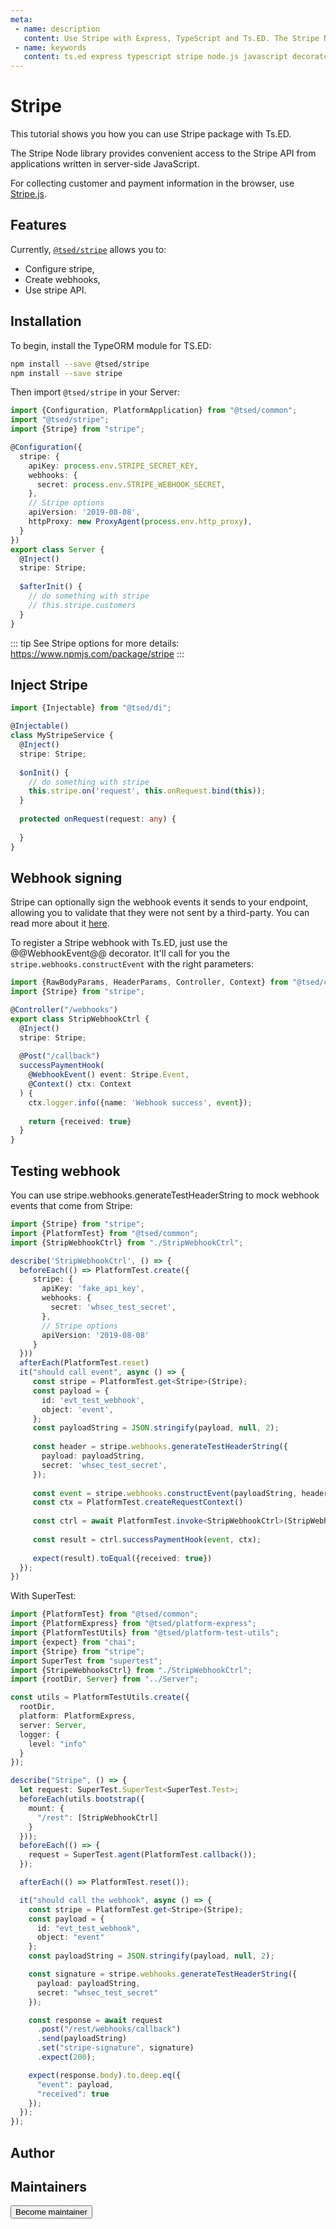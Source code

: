 ```yaml
---
meta:
 - name: description
   content: Use Stripe with Express, TypeScript and Ts.ED. The Stripe Node library provides convenient access to the Stripe API from applications written in server-side JavaScript.
 - name: keywords
   content: ts.ed express typescript stripe node.js javascript decorators
---
```

# Stripe 

<Banner src="/stripe.svg" height="200" href="https://stripe.com/docs/js"></Banner>

This tutorial shows you how you can use Stripe package with Ts.ED. 

The Stripe Node library provides convenient access to the Stripe API from applications written in server-side JavaScript.

For collecting customer and payment information in the browser, use [Stripe.js](https://stripe.com/docs/stripe.js).

## Features

Currently, [`@tsed/stripe`](https://www.npmjs.com/package/@tsed/stripe) allows you to:
 
- Configure stripe,
- Create webhooks,
- Use stripe API.

## Installation

To begin, install the TypeORM module for TS.ED:

```bash
npm install --save @tsed/stripe
npm install --save stripe
```

Then import `@tsed/stripe` in your Server:

```typescript
import {Configuration, PlatformApplication} from "@tsed/common";
import "@tsed/stripe"; 
import {Stripe} from "stripe";

@Configuration({
  stripe: {
    apiKey: process.env.STRIPE_SECRET_KEY,
    webhooks: {
      secret: process.env.STRIPE_WEBHOOK_SECRET,
    },
    // Stripe options
    apiVersion: '2019-08-08',
    httpProxy: new ProxyAgent(process.env.http_proxy),
  }
})
export class Server {
  @Inject()
  stripe: Stripe;
  
  $afterInit() {
    // do something with stripe
    // this.stripe.customers
  }
}
```
::: tip
See Stripe options for more details: https://www.npmjs.com/package/stripe
:::
 

## Inject Stripe 

```typescript
import {Injectable} from "@tsed/di";

@Injectable()
class MyStripeService {
  @Inject()
  stripe: Stripe;
  
  $onInit() {
    // do something with stripe
    this.stripe.on('request', this.onRequest.bind(this));
  }
 
  protected onRequest(request: any) {
  
  }
}
```

## Webhook signing

Stripe can optionally sign the webhook events it sends to your endpoint, allowing you to validate that they were not sent by a third-party. You can read more about it [here](https://stripe.com/docs/webhooks#signatures).

To register a Stripe webhook with Ts.ED, just use the @@WebhookEvent@@ decorator. It'll call for you the `stripe.webhooks.constructEvent` with the right parameters:
 
```typescript
import {RawBodyParams, HeaderParams, Controller, Context} from "@tsed/common";
import {Stripe} from "stripe";

@Controller("/webhooks")
export class StripWebhookCtrl {
  @Inject()
  stripe: Stripe;
  
  @Post("/callback")
  successPaymentHook(
    @WebhookEvent() event: Stripe.Event,
    @Context() ctx: Context
  ) {
    ctx.logger.info({name: 'Webhook success', event});
   
    return {received: true}
  }
}
```

## Testing webhook

You can use stripe.webhooks.generateTestHeaderString to mock webhook events that come from Stripe:

```typescript
import {Stripe} from "stripe";
import {PlatformTest} from "@tsed/common";
import {StripWebhookCtrl} from "./StripWebhookCtrl";

describe('StripWebhookCtrl', () => {
  beforeEach(() => PlatformTest.create({
     stripe: {
       apiKey: 'fake_api_key',
       webhooks: {
         secret: 'whsec_test_secret',
       },
       // Stripe options
       apiVersion: '2019-08-08'
     }
  }))
  afterEach(PlatformTest.reset)
  it("should call event", async () => {
     const stripe = PlatformTest.get<Stripe>(Stripe);
     const payload = {
       id: 'evt_test_webhook',
       object: 'event',
     };
     const payloadString = JSON.stringify(payload, null, 2);
   
     const header = stripe.webhooks.generateTestHeaderString({
       payload: payloadString,
       secret: 'whsec_test_secret',
     });
     
     const event = stripe.webhooks.constructEvent(payloadString, header, secret);
     const ctx = PlatformTest.createRequestContext()
     
     const ctrl = await PlatformTest.invoke<StripWebhookCtrl>(StripWebhookCtrl);
     
     const result = ctrl.successPaymentHook(event, ctx);
  
     expect(result).toEqual({received: true})
  });
})
```

With SuperTest:

```typescript
import {PlatformTest} from "@tsed/common";
import {PlatformExpress} from "@tsed/platform-express";
import {PlatformTestUtils} from "@tsed/platform-test-utils";
import {expect} from "chai";
import {Stripe} from "stripe";
import SuperTest from "supertest";
import {StripeWebhooksCtrl} from "./StripWebhookCtrl";
import {rootDir, Server} from "../Server";

const utils = PlatformTestUtils.create({
  rootDir,
  platform: PlatformExpress,
  server: Server,
  logger: {
    level: "info"
  }
});

describe("Stripe", () => {
  let request: SuperTest.SuperTest<SuperTest.Test>;
  beforeEach(utils.bootstrap({
    mount: {
      "/rest": [StripWebhookCtrl]
    }
  }));
  beforeEach(() => {
    request = SuperTest.agent(PlatformTest.callback());
  });

  afterEach(() => PlatformTest.reset());

  it("should call the webhook", async () => {
    const stripe = PlatformTest.get<Stripe>(Stripe);
    const payload = {
      id: "evt_test_webhook",
      object: "event"
    };
    const payloadString = JSON.stringify(payload, null, 2);

    const signature = stripe.webhooks.generateTestHeaderString({
      payload: payloadString,
      secret: "whsec_test_secret"
    });

    const response = await request
      .post("/rest/webhooks/callback")
      .send(payloadString)
      .set("stripe-signature", signature)
      .expect(200);

    expect(response.body).to.deep.eq({
      "event": payload,
      "received": true
    });
  });
});
```
    
## Author 

<GithubContributors users="['Romakita']"/>

## Maintainers

<GithubContributors users="['Romakita']"/>

<div class="flex items-center justify-center p-5">
<Button href="/contributing.html" class="rounded-medium">
 Become maintainer
</Button>
</div>
